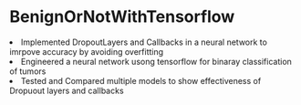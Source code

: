 # BenignOrNotWithTensorflow

<li>Implemented DropoutLayers and Callbacks in a neural network to imrpove accuracy by avoiding overfitting</li>
<li>Engineered a neural network usong tensorflow for binaray classification of tumors</li>
<li>Tested and Compared multiple models to show effectiveness of Dropuout layers and callbacks</li>
